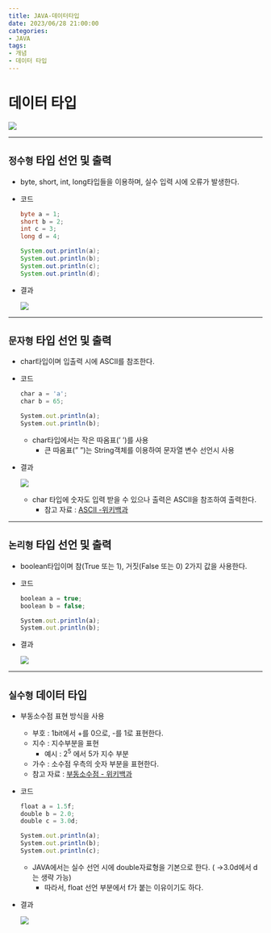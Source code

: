 ```yaml
---
title: JAVA-데이터타입
date: 2023/06/28 21:00:00
categories:
- JAVA
tags:
- 개념
- 데이터 타입
---
```


# **데이터 타입**
![](/Images/2023/06/JAVA-데이터타입/Untitled.png)

---
## **`정수형` 타입 선언 및 출력**

- byte, short, int, long타입들을 이용하며, 실수 입력 시에 오류가 발생한다.

- 코드
    
    ```java
    byte a = 1;
    short b = 2;
    int c = 3;
    long d = 4;
    
    System.out.println(a);
    System.out.println(b);
    System.out.println(c);
    System.out.println(d);
    ```
    

- 결과
    
    ![](/Images/2023/06/JAVA-데이터타입/Untitled%201.png)
    
---
## `문자형` 타입 선언 및 출력

- char타입이며 입출력 시에 ASCII를 참조한다.

- 코드
    
    ```jsx
    char a = 'a';
    char b = 65;
    
    System.out.println(a);
    System.out.println(b);
    ```
    
    - char타입에서는 작은 따옴표(’ ’)를 사용
        - 큰 따옴표(” ”)는 String객체를 이용하여 문자열 변수 선언시 사용

- 결과
    
    ![](/Images/2023/06/JAVA-데이터타입/Untitled%202.png)
    
    - char 타입에 숫자도 입력 받을 수 있으나 출력은 ASCII을 참조하여 출력한다.
        - 참고 자료 : [ASCII -위키백과](https://ko.wikipedia.org/wiki/ASCII)
    
---
## `논리형` 타입 선언 및 출력

- boolean타입이며 참(True 또는 1), 거짓(False 또는 0) 2가지 값을 사용한다.

- 코드
    
    ```jsx
    boolean a = true;
    boolean b = false;
    
    System.out.println(a);
    System.out.println(b);
    ```
    

- 결과
    
    ![](/Images/2023/06/JAVA-데이터타입/Untitled%203.png)
    
---
## `실수형` 데이터 타입

- 부동소수점 표현 방식을 사용
    - 부호 : 1bit에서 +를 0으로, -를 1로 표현한다.
    - 지수 : 지수부분을 표현
        - 예시 : $2^5$ 에서 5가 지수 부분
    - 가수 : 소수점 우측의 숫자 부분을 표현한다.
    - 참고 자료 : [부동소수점 - 위키백과](https://ko.wikipedia.org/wiki/%EB%B6%80%EB%8F%99%EC%86%8C%EC%88%98%EC%A0%90)
    
- 코드
    
    ```jsx
    float a = 1.5f;
    double b = 2.0;
    double c = 3.0d;
    
    System.out.println(a);
    System.out.println(b);
    System.out.println(c);
    ```
    
    - JAVA에서는 실수 선언 시에 double자료형을 기본으로 한다. ( →3.0d에서 d는 생략 가능)
        - 따라서, float 선언 부분에서 f가 붙는 이유이기도 하다.
    
- 결과
    
    ![](/Images/2023/06/JAVA-데이터타입/Untitled%204.png)
